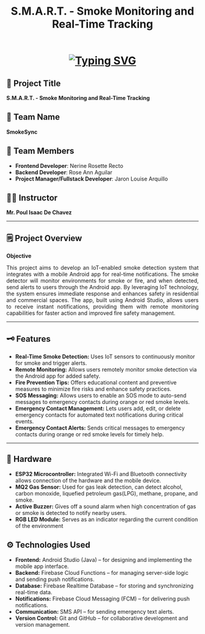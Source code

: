 <h1 align="center">S.M.A.R.T. - Smoke Monitoring and Real-Time Tracking<br>
<br>
<p align="center">
  <a href="https://git.io/typing-svg">
    <a href="https://git.io/typing-svg"><img src="https://readme-typing-svg.demolab.com?font=Fira+Code&pause=1000&width=435&lines=Instant+smoke+alerts+to+your+device;Real-time+fire+notifications+instantly" alt="Typing SVG" /></a>
  </a>
</p>  
</h1>

## :rocket: Project Title
**S.M.A.R.T. - Smoke Monitoring and Real-Time Tracking**

## :handshake: Team Name
**SmokeSync**

## :busts_in_silhouette: Team Members
- **Frontend Developer**: Nerine Rosette Recto
- **Backend Developer**: Rose Ann Aguilar
- **Project Manager/Fullstack Developer**: Jaron Louise Arquillo

## :teacher: Instructor
**Mr. Poul Isaac De Chavez**

---

## :spiral_notepad: Project Overview

**Objective**  
<p align="justify">
This project aims to develop an IoT-enabled smoke detection system that integrates with a mobile Android app for real-time notifications. The smoke detector will monitor environments for smoke or fire, and when detected, send alerts to users through the Android app. By leveraging IoT technology, the system ensures immediate response and enhances safety in residential and commercial spaces. The app, built using Android Studio, allows users to receive instant notifications, providing them with remote monitoring capabilities for faster action and improved fire safety management.
<p>
  
---
## :old_key: Features
- **Real-Time Smoke Detection:** Uses IoT sensors to continuously monitor for smoke and trigger alerts.
- **Remote Monitoring:** Allows users remotely monitor smoke detection via the Android app for added safety.
- **Fire Prevention Tips:** Offers educational content and preventive measures to minimize fire risks and enhance safety practices.
- **SOS Messaging:** Allows users to enable an SOS mode to auto-send messages to emergency contacts during orange or red smoke levels.
- **Emergency Contact Management:** Lets users add, edit, or delete emergency contacts for automated text notifications during critical events.
- **Emergency Contact Alerts:** Sends critical messages to emergency contacts during orange or red smoke levels for timely help.

---

## :robot: Hardware
- **ESP32 Microcontroller:** Integrated Wi-Fi and Bluetooth connectivity allows connection of the hardware and the mobile device. 
- **MQ2 Gas Sensor:** Used for gas leak detection, can detect alcohol, carbon monoxide, liquefied petroleum gas(LPG), methane, propane, and smoke. 
- **Active Buzzer:** Gives off a sound alarm when high concentration of gas or smoke is detected to notify nearby users.
- **RGB LED Module:** Serves as an indicator regarding the current condition of the environment 

## :gear: Technologies Used
- **Frontend:** Android Studio (Java) – for designing and implementing the mobile app interface.
- **Backend:** Firebase Cloud Functions – for managing server-side logic and sending push notifications.
- **Database:** Firebase Realtime Database – for storing and synchronizing real-time data.
- **Notifications:** Firebase Cloud Messaging (FCM) – for delivering push notifications.
- **Communication:** SMS API – for sending emergency text alerts.
- **Version Control:** Git and GitHub – for collaborative development and version management.
